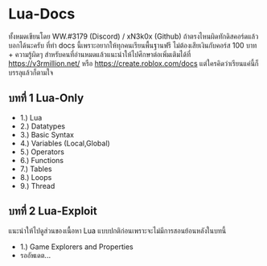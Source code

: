 # Lua-Docs
ทั้งหมดเขียนโดย WW.#3179 (Discord) / xN3k0x (Github)
ถ้าตรงไหนผิดทักดิสคอร์ดแล้วบอกได้นะครับ ที่ทำ docs นี้เพราะอยากให้ทุกคนเรียนพื้นฐานฟรี ไม่ต้องเสียเงินกับคอร์ส 100 บาท + ความรู้ผิดๆ สำหรับคนที่อ่านหมดแล้วแนะนำให้ไปศึกษาต่อเพิ่มเติมได้ที่ https://v3rmillion.net/ หรือ https://create.roblox.com/docs แต่ใครคิดว่าเรียนแค่นี้ก็บรรลุแล้วก็ตามใจ


## บทที่ 1 Lua-Only
- 1.) Lua 
- 2.) Datatypes
- 3.) Basic Syntax
- 4.) Variables (Local,Global)
- 5.) Operators
- 6.) Functions
- 7.) Tables
- 8.) Loops
- 9.) Thread

## บทที่ 2 Lua-Exploit
แนะนำให้ไปดูส่วนของเนื้อหา Lua แบบปกติก่อนเพราะจะไม่มีการสอนย้อนหลังในบทนี้
- 1.) Game Explorers and Properties
- รออัพเดต...
